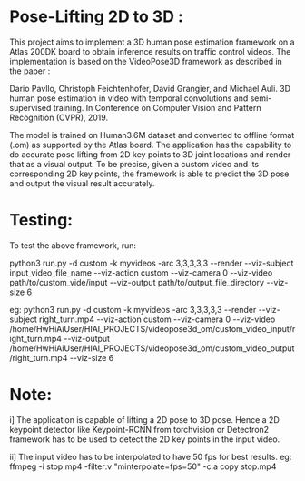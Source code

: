 # Pose-Lifting 2D to 3D :

This project aims to implement a 3D human pose estimation framework on a Atlas 200DK board to obtain inference results on traffic control videos. The implementation is based on the VideoPose3D framework as described in the paper : 

Dario Pavllo, Christoph Feichtenhofer, David Grangier, and Michael Auli. 3D human pose estimation in video with temporal convolutions and semi-supervised training. In Conference on Computer Vision and Pattern Recognition (CVPR), 2019.

The model is trained on Human3.6M dataset and converted to offline format (.om) as supported by the Atlas board. The application has the capability to do accurate pose lifting from 2D key points to 3D joint locations and render that as a visual output. To be precise, given a custom video and its corresponding 2D key points, the framework is able to predict the 3D pose and output the visual result accurately. 

# Testing:

To test the above framework, run:

python3 run.py -d custom -k myvideos -arc 3,3,3,3,3 --render --viz-subject input_video_file_name --viz-action custom --viz-camera 0 --viz-video path/to/custom_vide/input --viz-output path/to/output_file_directory --viz-size 6

eg: python3 run.py -d custom -k myvideos -arc 3,3,3,3,3 --render --viz-subject right_turn.mp4 --viz-action custom --viz-camera 0 --viz-video /home/HwHiAiUser/HIAI_PROJECTS/videopose3d_om/custom_video_input/right_turn.mp4 --viz-output /home/HwHiAiUser/HIAI_PROJECTS/videopose3d_om/custom_video_output/right_turn.mp4 --viz-size 6

# Note: 

i] The application is capable of lifting a 2D pose to 3D pose. Hence a 2D keypoint detector like Keypoint-RCNN from torchvision or Detectron2 framework has to be used to    detect the 2D key points in the input video. 
      
ii] The input video has to be interpolated to have 50 fps for best results. 
    eg: ffmpeg -i stop.mp4 -filter:v "minterpolate=fps=50" -c:a copy stop.mp4
 
